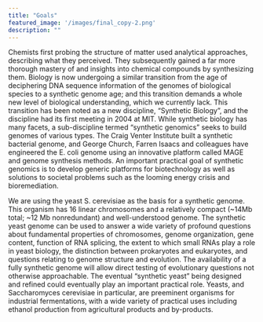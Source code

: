 ```yaml
---
title: "Goals"
featured_image: '/images/final_copy-2.png'
description: ""
---
```


Chemists first probing the structure of matter used analytical approaches, describing what they perceived. They subsequently gained a far more thorough mastery of and insights into chemical compounds by synthesizing them. Biology is now undergoing a similar transition from the age of deciphering DNA sequence information of the genomes of biological species to a synthetic genome age; and this transition demands a whole new level of biological understanding, which we currently lack. This transition has been noted as a new discipline, “Synthetic Biology”, and the discipline had its first meeting in 2004 at MIT. While synthetic biology has many facets, a sub-discipline termed “synthetic genomics” seeks to build genomes of various types. The Craig Venter Institute built a synthetic bacterial genome, and George Church, Farren Isaacs and colleagues have engineered the E. coli genome using an innovative platform called MAGE and genome synthesis methods. An important practical goal of synthetic genomics is to develop generic platforms for biotechnology as well as solutions to societal problems such as the looming energy crisis and bioremediation.

We are using the yeast S. cerevisiae as the basis for a synthetic genome. This organism has 16 linear chromosomes and a relatively compact (~14Mb total; ~12 Mb nonredundant) and well-understood genome. The synthetic yeast genome can be used to answer a wide variety of profound questions about fundamental properties of chromosomes, genome organization, gene content, function of RNA splicing, the extent to which small RNAs play a role in yeast biology, the distinction between prokaryotes and eukaryotes, and questions relating to genome structure and evolution. The availability of a fully synthetic genome will allow direct testing of evolutionary questions not otherwise approachable. The eventual “synthetic yeast” being designed and refined could eventually play an important practical role. Yeasts, and Saccharomyces cerevisiae in particular, are preeminent organisms for industrial fermentations, with a wide variety of practical uses including ethanol production from agricultural products and by-products.
